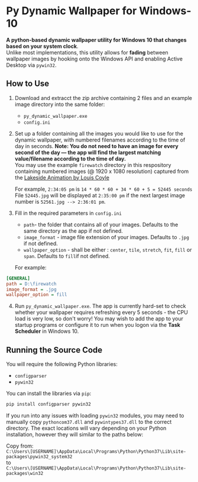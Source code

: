 # Py Dynamic Wallpaper for Windows-10
**A python-based dynamic wallpaper utility for Windows 10 that changes based on your system clock**.  
Unlike most implementations, this utility allows for **fading** between wallpaper images by hooking onto the Windows API and enabling Active Desktop via `pywin32`.

## How to Use
1. Download and extracct the zip archive containing 2 files and an example image directory into the same folder:  
   * `py_dynamic_wallpaper.exe`  
   * `config.ini`
  
2. Set up a folder containing all the images you would like to use for the dynamic wallpaper, with numbered filenames according to the time of day in seconds. **Note: You do not need to have an image for every second of the day — the app will find the largest matching value/filename according to the time of day.**  
You may use the example `firewatch` directory in this respository containing numbered images (@ 1920 x 1080 resolution) captured from the [Lakeside Animation by Louis Coyle](https://dribbble.com/shots/1941754-Lakeside-Animation)  
  
   For example, `2:34:05 pm` is `14 * 60 * 60 + 34 * 60 + 5 = 52445 seconds`  
   File `52445.jpg` will be displayed at `2:35:00 pm` if the next largest image number is `52561.jpg --> 2:36:01 pm`.  
  
3. Fill in the required parameters in `config.ini`
   * `path`- the folder that contains all of your images. Defaults to the same directory as the app if not defined.
   * `image_format` - image file extension of your images. Defaults to `.jpg` if not defined.
   * `wallpaper_option` - shall be either : `center`, `tile`, `stretch`, `fit`, `fill` or `span`. Defaults to `fill`if not defined.  
  
   For example:  
```ini
[GENERAL]
path = D:\firewatch
image_format = .jpg
wallpaper_option = fill
```
  
4. Run `py_dynamic_wallpaper.exe`. The app is currently hard-set to check whether your wallpaper requires refreshing every 5 seconds - the CPU load is very low, so don't worry!  You may wish to add the app to your startup programs or configure it to run when you logon via the **Task Scheduler** in Windows 10.

## Running the Source Code
You will require the following Python libraries:  
* `configparser`
* `pywin32`
  
You can install the libraries via `pip`:  
```bash
pip install configparser pywin32
```
  
If you run into any issues with loading `pywin32` modules, you may need to manually copy `pythoncom37.dll` and `pywintypes37.dll` to the correct directory. The exact locations will vary depending on your Python installation, however they will similar to the paths below:  
  
Copy from:  
`C:\Users\[USERNAME]\AppData\Local\Programs\Python\Python37\Lib\site-packages\pywin32_system32`  
to  
`C:\Users\[USERNAME]\AppData\Local\Programs\Python\Python37\Lib\site-packages\win32`
